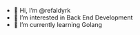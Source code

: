 - 👋 Hi, I’m @refaldyrk
- 👀 I’m interested in Back End Development
- 🌱 I’m currently learning Golang

<!---
refaldyrk/refaldyrk is a ✨ special ✨ repository because its `README.md` (this file) appears on your GitHub profile.
You can click the Preview link to take a look at your changes.
--->
